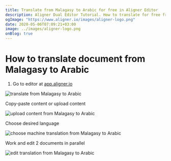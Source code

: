 ```yaml
---
title: Translate from Malagasy to Arabic for free in Aligner Editor
description: Aligner Dual Editor Tutorial. How to translate for free from Malagasy to Arabic. Aligner is multilingual document management platform. 
ogImage: "https://www.aligner.io/images/aligner-logo.png"
date: 2020-05-06T07:09:21+03:00
image: ../images/aligner-logo.png
onBlog: true
---
```


# How to translate document from Malagasy to Arabic

1. Go to editor at [app.aligner.io](https://app.aligner.io "Aligner App web page")

![translate from Malagasy to Arabic](../aligner-blank-editor.png "translate from Malagasy to Arabic")

Copy-paste content or upload content

![upload content from Malagasy to Arabic](../aligner-uploaded-document.png "upload content from Malagasy to Arabic")

Choose desired language

![choose machine translation from Malagasy to Arabic](../aligner-language-dropdown.png "choose machine translation from Malagasy to Arabic")

Work and edit 2 documents in parallel

![edit translation from Malagasy to Arabic](../aligner-double-sitded-editor.png "edit translation from Malagasy to Arabic")

